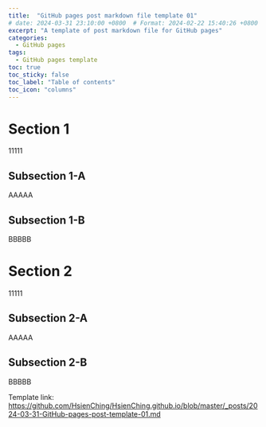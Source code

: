 ```yaml
---
title:  "GitHub pages post markdown file template 01"
# date: 2024-03-31 23:10:00 +0800  # Format: 2024-02-22 15:40:26 +0800
excerpt: "A template of post markdown file for GitHub pages"
categories: 
  - GitHub pages
tags:
  - GitHub pages template
toc: true
toc_sticky: false
toc_label: "Table of contents"
toc_icon: "columns"
---
```


# Section 1

11111

## Subsection 1-A

AAAAA

## Subsection 1-B

BBBBB

# Section 2

11111

## Subsection 2-A

AAAAA

## Subsection 2-B

BBBBB

Template link: <https://github.com/HsienChing/HsienChing.github.io/blob/master/_posts/2024-03-31-GitHub-pages-post-template-01.md>
